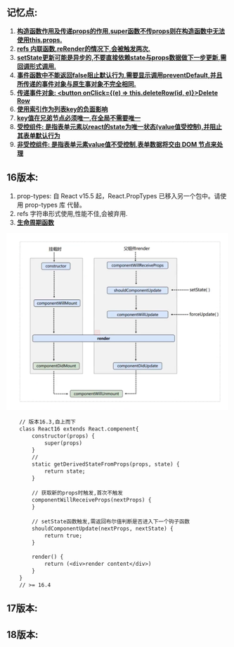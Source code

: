 ## 记忆点:
1. **[构造函数作用及传递props的作用,super函数不传props则在构造函数中无法使用this.props.](https://zh-hans.reactjs.org/docs/react-component.html#constructor)**
2. **[refs 内联函数,reRender的情况下,会被触发两次.](https://zh-hans.reactjs.org/docs/refs-and-the-dom.html)**
3. **[setState更新可能是异步的,不要直接依赖state与props数据做下一步更新,需回调形式调用.](https://zh-hans.reactjs.org/docs/state-and-lifecycle.html)**
4. **[事件函数中不能返回false阻止默认行为,需要显示调用preventDefault,并且所传递的事件对象与原生事对象不完全相同.](https://zh-hans.reactjs.org/docs/handling-events.html)**
5. **[传递事件对象: <button onClick={(e) => this.deleteRow(id, e)}>Delete Row</button>](https://zh-hans.reactjs.org/docs/handling-events.html)**
6. **[使用索引作为列表key的负面影响](https://robinpokorny.medium.com/index-as-a-key-is-an-anti-pattern-e0349aece318)**
7. **[key值在兄弟节点必须唯一,在全局不需要唯一](https://zh-hans.reactjs.org/docs/lists-and-keys.html)**
8. **[受控组件: 是指表单元素以react的state为唯一状态(value值受控制),并阻止其表单默认行为](https://zh-hans.reactjs.org/docs/forms.html)**
9. **[非受控组件: 是指表单元素value值不受控制,表单数据将交由 DOM 节点来处理](https://zh-hans.reactjs.org/docs/forms.html)**
## 16版本:
1. prop-types: 自 React v15.5 起，React.PropTypes 已移入另一个包中。请使用 prop-types 库 代替。
2. refs 字符串形式使用,性能不佳,会被弃用.
3. **[生命周期函数](https://projects.wojtekmaj.pl/react-lifecycle-methods-diagram/)**
<img src="./react16_hook.png">

```
    // 版本16.3,自上而下
    class React16 extends React.compenent{
        constructor(props) {
            super(props)
        }
        //
        static getDerivedStateFromProps(props, state) {
            return state;
        }
        
        // 获取新的props时触发,首次不触发
        componentWillReceiveProps(nextProps) {
        }
        
        // setState函数触发,需返回布尔值判断是否进入下一个钩子函数
        shouldComponentUpdate(nextProps, nextState) {
            return true;
        }
        
        render() {
            return (<div>render content</div>)
        }
    }
    // >= 16.4
```

## 17版本:



## 18版本:



